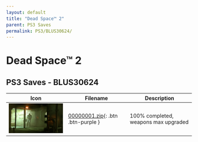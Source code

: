 ```yaml
---
layout: default
title: "Dead Space™ 2"
parent: PS3 Saves
permalink: PS3/BLUS30624/
---
```

# Dead Space™ 2

## PS3 Saves - BLUS30624

| Icon | Filename | Description |
|------|----------|-------------|
| ![Dead Space™ 2](ICON0.PNG) | [00000001.zip](00000001.zip){: .btn .btn-purple } | 100% completed, weapons max upgraded |
